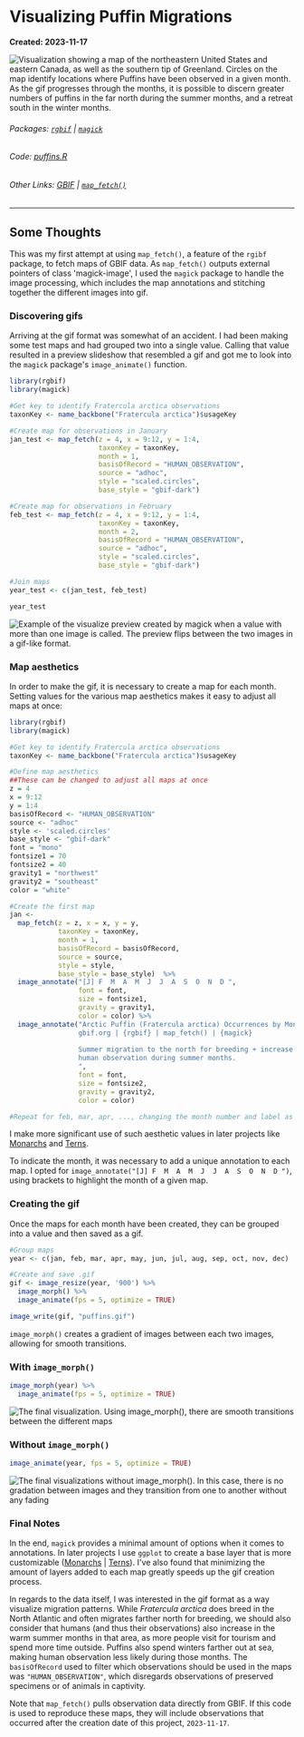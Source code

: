 # Visualizing Puffin Migrations
**Created: 2023-11-17**

![Visualization showing a map of the northeastern United States and eastern Canada, as well as the southern tip of Greenland. Circles on the map identify locations where Puffins have been observed in a given month. As the gif progresses through the months, it is possible to discern greater numbers of puffins in the far north during the summer months, and a retreat south in the winter months.](./puffins.gif)

###### Packages: [`rgbif`](https://github.com/ropensci/rgbif) |  [`magick`](https://github.com/ropensci/magick)
###### Code: [puffins.R](./puffins.R)
###### Other Links: [GBIF](https://www.gbif.org) | [`map_fetch()`](https://data-blog.gbif.org/post/2023-03-24-maps-api/)

___
## Some Thoughts
This was my first attempt at using `map_fetch()`, a feature of the `rgibf` package, to fetch maps of GBIF data. As `map_fetch()` outputs external pointers of class 'magick-image', I used the `magick` package to handle the image processing, which includes the map annotations and stitching together the different images into gif. 

### Discovering gifs
Arriving at the gif format was somewhat of an accident. I had been making some test maps and had grouped two into a single value. Calling that value resulted in a preview slideshow that resembled a gif and got me to look into the `magick` package's `image_animate()` function.

``` r
library(rgbif)
library(magick)

#Get key to identify Fratercula arctica observations
taxonKey <- name_backbone("Fratercula arctica")$usageKey

#Create map for observations in January
jan_test <- map_fetch(z = 4, x = 9:12, y = 1:4, 
                      taxonKey = taxonKey, 
                      month = 1,
                      basisOfRecord = "HUMAN_OBSERVATION",
                      source = "adhoc",
                      style = "scaled.circles", 
                      base_style = "gbif-dark") 

#Create map for observations in February
feb_test <- map_fetch(z = 4, x = 9:12, y = 1:4, 
                      taxonKey = taxonKey, 
                      month = 2,
                      basisOfRecord = "HUMAN_OBSERVATION",
                      source = "adhoc",
                      style = "scaled.circles", 
                      base_style = "gbif-dark") 

#Join maps
year_test <- c(jan_test, feb_test)

year_test
```

![Example of the visualize preview created by `magick` when a value with more than one image is called. The preview flips between the two images in a gif-like format.](./year_test.gif)

### Map aesthetics
In order to make the gif, it is necessary to create a map for each month. Setting values for the various map aesthetics makes it easy to adjust all maps at once:

``` r
library(rgbif)
library(magick)

#Get key to identify Fratercula arctica observations
taxonKey <- name_backbone("Fratercula arctica")$usageKey

#Define map aesthetics
##These can be changed to adjust all maps at once
z = 4
x = 9:12
y = 1:4
basisOfRecord <- "HUMAN_OBSERVATION"
source <- "adhoc"
style <- 'scaled.circles'
base_style <- "gbif-dark"
font = "mono"
fontsize1 = 70
fontsize2 = 40
gravity1 = "northwest"
gravity2 = "southeast"
color = "white"

#Create the first map
jan <-
  map_fetch(z = z, x = x, y = y, 
            taxonKey = taxonKey, 
            month = 1,
            basisOfRecord = basisOfRecord,
            source = source,
            style = style, 
            base_style = base_style)  %>% 
  image_annotate("[J] F  M  A  M  J  J  A  S  O  N  D ", 
                 font = font, 
                 size = fontsize1, 
                 gravity = gravity1, 
                 color = color) %>% 
  image_annotate("Arctic Puffin (Fratercula arctica) Occurrences by Month  
                 gbif.org | {rgbif} | map_fetch() | {magick}  
                 
                 Summer migration to the north for breeding + increase in  
                 human observation during summer months.  
                 ",
                 font = font,
                 size = fontsize2,
                 gravity = gravity2,
                 color = color)

#Repeat for feb, mar, apr, ..., changing the month number and label as needed.
```

I make more significant use of such aesthetic values in later projects like [Monarchs](/monarchs) and [Terns](/terns).

To indicate the month, it was necessary to add a unique annotation to each map. I opted for `image_annotate("[J] F  M  A  M  J  J  A  S  O  N  D ")`, using brackets to highlight the month of a given map.

### Creating the gif
Once the maps for each month have been created, they can be grouped into a value and then saved as a gif.

``` r
#Group maps
year <- c(jan, feb, mar, apr, may, jun, jul, aug, sep, oct, nov, dec)

#Create and save .gif
gif <- image_resize(year, '900') %>%
  image_morph() %>% 
  image_animate(fps = 5, optimize = TRUE)

image_write(gif, "puffins.gif")
```

`image_morph()` creates a gradient of images between each two images, allowing for smooth transitions.

### With `image_morph()`
``` r
image_morph(year) %>% 
  image_animate(fps = 5, optimize = TRUE)
```

![The final visualization. Using image_morph(), there are smooth transitions between the different maps](./puffins.gif)

### Without `image_morph()`
``` r
image_animate(year, fps = 5, optimize = TRUE)
```

![The final visualizations without image_morph(). In this case, there is no gradation between images and they transition from one to another without any fading](./no_morph.gif)

### Final Notes
In the end, `magick` provides a minimal amount of options when it comes to annotations. In later projects I use `ggplot` to create a base layer that is more customizable ([Monarchs](/monarchs) | [Terns](/terns)). I've also found that minimizing the amount of layers added to each map greatly speeds up the gif creation process.

In regards to the data itself, I was interested in the gif format as a way visualize migration patterns. While *Fratercula arctica* does breed in the North Atlantic and often migrates farther north for breeding, we should also consider that humans (and thus their observations) also increase in the warm summer months in that area, as more people visit for tourism and spend more time outside. Puffins also spend winters farther out at sea, making human observation less likely during those months. The `basisOfRecord` used to filter which observations should be used in the maps was `"HUMAN_OBSERVATION"`, which disregards observations of preserved specimens or of animals in captivity.

Note that `map_fetch()` pulls observation data directly from GBIF. If this code is used to reproduce these maps, they will include observations that occurred after the creation date of this project, `2023-11-17`.
